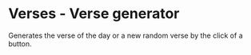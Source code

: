 # Verses - Verse generator
Generates the verse of the day or a new random verse by the click of a button.
